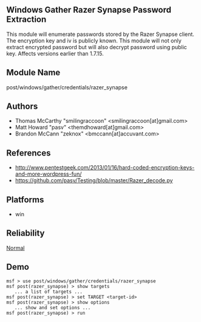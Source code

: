 ## Windows Gather Razer Synapse Password Extraction

This module will enumerate passwords stored by the Razer 
Synapse client. The encryption key and iv is publicly known. 
This module will not only extract encrypted password but 
will also decrypt password using public key. Affects 
versions earlier than 1.7.15.


## Module Name
post/windows/gather/credentials/razer_synapse

## Authors
* Thomas McCarthy "smilingraccoon" <smilingraccoon[at]gmail.com>
* Matt Howard "pasv" <themdhoward[at]gmail.com>
* Brandon McCann "zeknox" <bmccann[at]accuvant.com>


## References
* http://www.pentestgeek.com/2013/01/16/hard-coded-encryption-keys-and-more-wordpress-fun/
* https://github.com/pasv/Testing/blob/master/Razer_decode.py




## Platforms
* win

## Reliability
[Normal](https://github.com/rapid7/metasploit-framework/wiki/Exploit-Ranking)

## Demo

```
msf > use post/windows/gather/credentials/razer_synapse
msf post(razer_synapse) > show targets
   ... a list of targets ...
msf post(razer_synapse) > set TARGET <target-id>
msf post(razer_synapse) > show options
   ... show and set options ...
msf post(razer_synapse) > run
```
    
    